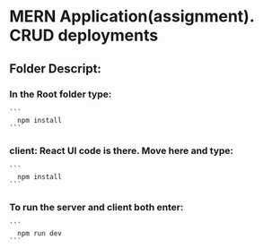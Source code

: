 # MERN Application(assignment). CRUD deployments

## Folder Descript:

### In the Root folder type:
    ```
      npm install
    ```

### client: React UI code is there. Move here and type:
    ```
      npm install
    ```

### To run the server and client both enter:
    ```
      npm run dev
    ```
